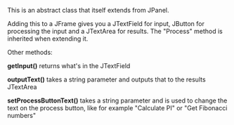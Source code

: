 This is an abstract class that itself extends from JPanel.

Adding this to a JFrame gives you a JTextField for input, JButton for processing the input and a JTextArea for results. The "Process" method is inherited when extending it.

Other methods:

**getInput()** returns what's in the JTextField

**outputText()** takes a string parameter and outputs that to the results JTextArea

**setProcessButtonText()** takes a string parameter and is used to change the text on the process button, like for example "Calculate PI" or "Get Fibonacci numbers"
